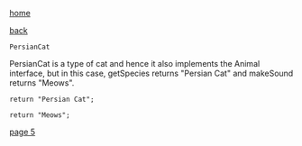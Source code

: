 [home](./page01.md)

[back](./page03.md)

```
PersianCat
```

PersianCat is a type of cat and hence it also implements the Animal interface, but in this case, getSpecies returns "Persian Cat" and makeSound returns "Meows".

```
return "Persian Cat";
```

```
return "Meows";
```

[page 5](./page05.md)

